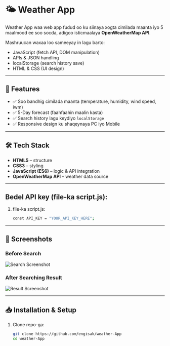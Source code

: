# 🌤️ Weather App

Weather App waa web app fudud oo ku siinaya xogta cimilada maanta iyo 5 maalmood ee soo socda, adigoo isticmaalaya **OpenWeatherMap API**.  

Mashruucan waxaa loo sameeyay in lagu barto:
- JavaScript (fetch API, DOM manipulation)
- APIs & JSON handling
- localStorage (search history save)
- HTML & CSS (UI design)

---

## 🚀 Features
- ✅ Soo bandhig cimilada maanta (temperature, humidity, wind speed, iwm)  
- ✅ 5-Day forecast (faahfaahin maalin kasta)  
- ✅ Search history lagu keydiyo `localStorage`  
- ✅ Responsive design ku shaqeynaya PC iyo Mobile  

---

## 🛠️ Tech Stack
- **HTML5** – structure  
- **CSS3** – styling  
- **JavaScript (ES6)** – logic & API integration  
- **OpenWeatherMap API** – weather data source  

---

## Bedel API key (file-ka script.js):
1. file-ka script.js:
   ```bash
   const API_KEY = "YOUR_API_KEY_HERE";
---


## 📸 Screenshots

### Before Search
![Search Screenshot](screenshots/before%20search.JPG)

### After Searching Result
![Result Screenshot](screenshots/result.JPG)

---

## 📥 Installation & Setup

1. Clone repo-ga:

   ```bash
   git clone https://github.com/engisak/weather-App
   cd weather-App